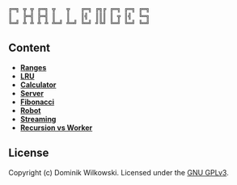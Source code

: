 ```
╔═╗ ╦ ╦ ╔═╗ ╦   ╦   ╔═╗ ╔╗╔ ╔═╗ ╔═╗ ╔═╗
║   ╠═╣ ╠═╣ ║   ║   ║╣  ║║║ ║ ╦ ║╣  ╚═╗
╚═╝ ╩ ╩ ╩ ╩ ╩═╝ ╩═╝ ╚═╝ ╝╚╝ ╚═╝ ╚═╝ ╚═╝
```

## Content

- [**Ranges**](./ranges)
- [**LRU**](./lru)
- [**Calculator**](./calc)
- [**Server**](./server)
- [**Fibonacci**](./fibonacci)
- [**Robot**](./robot)
- [**Streaming**](./streaming)
- [**Recursion vs Worker**](./recursion_worker)

## License
Copyright (c) Dominik Wilkowski.
Licensed under the [GNU GPLv3](https://github.com/dominikwilkowski/challenges/blob/main/LICENSE).
